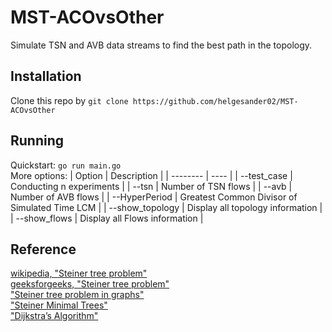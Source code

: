 # MST-ACOvsOther
Simulate TSN and AVB data streams to find the best path in the topology.

## Installation
Clone this repo by `git clone https://github.com/helgesander02/MST-ACOvsOther`<br />

## Running
Quickstart: `go run main.go`<br />
More options:
| Option | Description |
| -------- | ---- | 
| --test_case | Conducting n experiments |
| --tsn | Number of TSN flows |
| --avb | Number of AVB flows |
| --HyperPeriod | Greatest Common Divisor of Simulated Time LCM |
| --show_topology | Display all topology information |
| --show_flows | Display all Flows information |


## Reference
[wikipedia, "Steiner tree problem"](https://en.wikipedia.org/wiki/Steiner_tree_problem)<br />
[geeksforgeeks, "Steiner tree problem"](https://www.geeksforgeeks.org/steiner-tree/)<br />
["Steiner tree problem in graphs"](http://sunmoon-template.blogspot.com/2017/04/steiner-tree-problem-in-graphs.html)<br />
["Steiner Minimal Trees"](https://www.csie.ntu.edu.tw/~kmchao/tree10spr/Steiner.pdf)<br />
["Dijkstra’s Algorithm"](https://medium.com/%E6%8A%80%E8%A1%93%E7%AD%86%E8%A8%98/%E5%9F%BA%E7%A4%8E%E6%BC%94%E7%AE%97%E6%B3%95%E7%B3%BB%E5%88%97-graph-%E8%B3%87%E6%96%99%E7%B5%90%E6%A7%8B%E8%88%87dijkstras-algorithm-6134f62c1fc2)<br />


